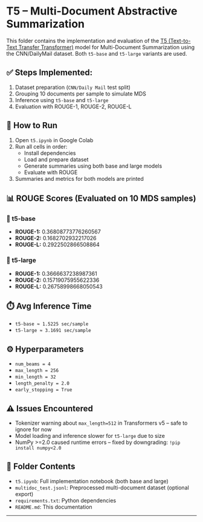 # T5 – Multi-Document Abstractive Summarization

This folder contains the implementation and evaluation of the [T5 (Text-to-Text Transfer Transformer)](https://arxiv.org/abs/1910.10683) model for Multi-Document Summarization using the CNN/DailyMail dataset. Both `t5-base` and `t5-large` variants are used.

## ✅ Steps Implemented:
1. Dataset preparation (`CNN/Daily Mail` test split)
2. Grouping 10 documents per sample to simulate MDS
3. Inference using `t5-base` and `t5-large`
4. Evaluation with ROUGE-1, ROUGE-2, ROUGE-L

## 🚀 How to Run
1. Open `t5.ipynb` in Google Colab
2. Run all cells in order:
   - Install dependencies
   - Load and prepare dataset
   - Generate summaries using both base and large models
   - Evaluate with ROUGE
3. Summaries and metrics for both models are printed

## 📊 ROUGE Scores (Evaluated on 10 MDS samples)
### 🔹 t5-base
- **ROUGE-1:** 0.36808773776260567
- **ROUGE-2:** 0.1682702932217026
- **ROUGE-L:** 0.2922502866508864

### 🔹 t5-large
- **ROUGE-1:** 0.3666637238987361
- **ROUGE-2:** 0.15719075955622336
- **ROUGE-L:** 0.26758998668050543

## ⏱️ Avg Inference Time
- `t5-base ≈ 1.5225 sec/sample`
- `t5-large ≈ 3.1691 sec/sample`

## ⚙️ Hyperparameters
- `num_beams = 4`
- `max_length = 256`
- `min_length = 32`
- `length_penalty = 2.0`
- `early_stopping = True`

## ⚠️ Issues Encountered
- Tokenizer warning about `max_length=512` in Transformers v5 – safe to ignore for now
- Model loading and inference slower for `t5-large` due to size
- NumPy >=2.0 caused runtime errors – fixed by downgrading: `!pip install numpy<2.0`

## 📁 Folder Contents
- `t5.ipynb`: Full implementation notebook (both base and large)
- `multidoc_test.jsonl`: Preprocessed multi-document dataset (optional export)
- `requirements.txt`: Python dependencies
- `README.md`: This documentation

---
